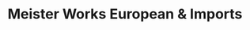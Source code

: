 ---
title: "Meister Works European & Imports"
url: /renton/meister-works-european-und-imports/
shop: Autowerkstatt
---